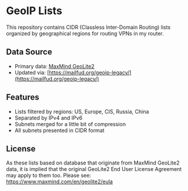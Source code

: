 # GeoIP Lists
This repository contains CIDR (Classless Inter-Domain Routing) lists organized by geographical regions for routing VPNs in my router.

## Data Source

- Primary data: [MaxMind GeoLite2](https://dev.maxmind.com/geoip/geolite2-free-geolocation-data)
- Updated via: [https://mailfud.org/geoip-legacy/](https://mailfud.org/geoip-legacy/)

## Features

- Lists filtered by regions: US, Europe, CIS, Russia, China
- Separated by IPv4 and IPv6
- Subnets merged for a little bit of compression
- All subnets presented in CIDR format

## License
As these lists based on database that originate from MaxMind GeoLite2 data, it is implied that the original GeoLite2 End User License Agreement may apply to them too.
Please see: https://www.maxmind.com/en/geolite2/eula
